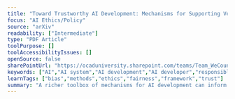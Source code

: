 ```yaml
---
title: "Toward Trustworthy AI Development: Mechanisms for Supporting Verifiable Claims"
focus: "AI Ethics/Policy"
source: "arXiv"
readability: ["Intermediate"]
type: "PDF Article"
toolPurpose: []
toolAccessibilityIssues: []
openSource: false
sharePointUrl: "https://ocaduniversity.sharepoint.com/teams/Team_WeCount/Shared%20Documents/Resources%20and%20Tools/Literature%20(curated)/Toward%20Trustworthy%20AI%20Development_Mechanisms%20for%20Supporting%20Verifiable%20Claims.pdf"
keywords: ["AI","AI system","AI development","AI developer","responsible AI development","transparency","trust","trustworthiness"]
learnTags: ["bias","methods","ethics","fairness","framework","trust"]
summary: "A richer toolbox of mechanisms for AI development can inform developers’ efforts to earn trust, the demands made of AI developers by activists and civil society organizations, and regulators’ efforts to ensure that AI is developed responsibly. "
---
```


